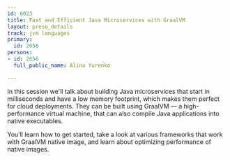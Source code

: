 ```yaml
---
id: 6023
title: Fast and Efficient Java Microservices with GraalVM
layout: preso_details
track: jvm languages
primary:
  id: 2656
persons:
- id: 2656
  full_public_name: Alina Yurenko

---
```

In this session we'll talk about building Java microservices that start in milliseconds and have a low memory footprint, which makes them perfect for cloud deployments. They can be built using GraalVM — a high-performance virtual machine, that can also compile Java applications into native executables.

You’ll learn how to get started, take a look at various frameworks that work with GraalVM native image, and learn about optimizing performance of native images.